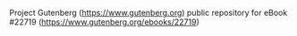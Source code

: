 Project Gutenberg (https://www.gutenberg.org) public repository for eBook #22719 (https://www.gutenberg.org/ebooks/22719)
